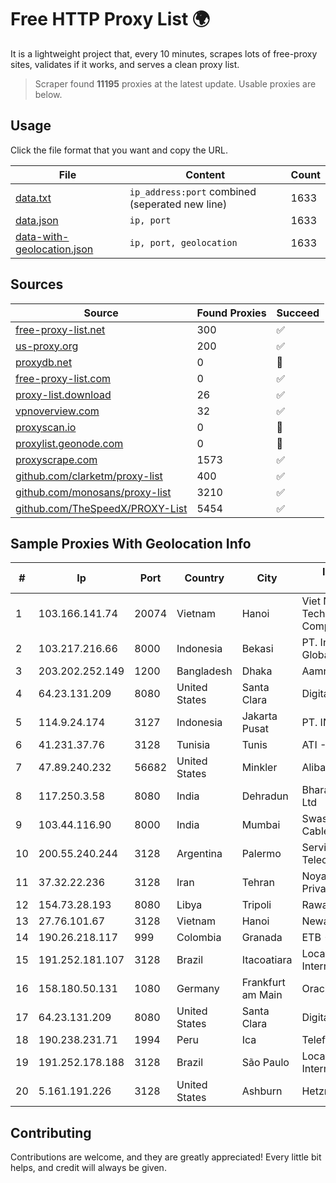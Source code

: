 
# Free HTTP Proxy List 🌍

It is a lightweight project that, every 10 minutes, scrapes lots of free-proxy sites, validates if it works, and serves a clean proxy list.


> Scraper found **11195** proxies at the latest update. Usable proxies are below.

## Usage

Click the file format that you want and copy the URL.


|File|Content|Count|
|----|-------|-----|
|[data.txt](https://raw.githubusercontent.com/themiralay/Proxy-List-World/master/data.txt)|`ip_address:port` combined (seperated new line)|1633|
|[data.json](https://raw.githubusercontent.com/themiralay/Proxy-List-World/master/data.json)|`ip, port`|1633|
|[data-with-geolocation.json](https://raw.githubusercontent.com/themiralay/Proxy-List-World/master/data-with-geolocation.json)|`ip, port, geolocation`|1633|

## Sources

|Source|Found Proxies|Succeed|
|------|-------------|-------|
|[free-proxy-list.net](https://free-proxy-list.net)|300|✅|
|[us-proxy.org](https://www.us-proxy.org)|200|✅|
|[proxydb.net](http://proxydb.net)|0|🚫|
|[free-proxy-list.com](https://free-proxy-list.com/?page=&port=&type%5B%5D=http&type%5B%5D=https&up_time=0&search=Search)|0|✅|
|[proxy-list.download](https://www.proxy-list.download/HTTP)|26|✅|
|[vpnoverview.com](https://vpnoverview.com/privacy/anonymous-browsing/free-proxy-servers)|32|✅|
|[proxyscan.io](https://www.proxyscan.io)|0|🚫|
|[proxylist.geonode.com](https://proxylist.geonode.com/api/proxy-list?limit=300&page=1&sort_by=lastChecked&sort_type=desc&protocols=http,https)|0|🚫|
|[proxyscrape.com](https://api.proxyscrape.com/v2/?request=displayproxies&protocol=http&timeout=10000&country=all&ssl=all&anonymity=all)|1573|✅|
|[github.com/clarketm/proxy-list](https://raw.githubusercontent.com/clarketm/proxy-list/master/proxy-list-raw.txt)|400|✅|
|[github.com/monosans/proxy-list](https://raw.githubusercontent.com/monosans/proxy-list/main/proxies/http.txt)|3210|✅|
|[github.com/TheSpeedX/PROXY-List](https://raw.githubusercontent.com/TheSpeedX/PROXY-List/master/http.txt)|5454|✅|


## Sample Proxies With Geolocation Info

|#|Ip|Port|Country|City|Internet Service Provider|
|-|--|----|-------|----|-------------------------|
|1|103.166.141.74|20074|Vietnam|Hanoi|Viet NAM Cloud Technology Joint Stock Company|
|2|103.217.216.66|8000|Indonesia|Bekasi|PT. Infotama Lintas Global|
|3|203.202.252.149|1200|Bangladesh|Dhaka|Aamra Networks Limited|
|4|64.23.131.209|8080|United States|Santa Clara|DigitalOcean, LLC|
|5|114.9.24.174|3127|Indonesia|Jakarta Pusat|PT. INDOSAT Tbk|
|6|41.231.37.76|3128|Tunisia|Tunis|ATI - ISP|
|7|47.89.240.232|56682|United States|Minkler|Alibaba.com LLC|
|8|117.250.3.58|8080|India|Dehradun|Bharat Sanchar Nigam Ltd|
|9|103.44.116.90|8000|India|Mumbai|Swastik Internet and Cables pvt. ltd|
|10|200.55.240.244|3128|Argentina|Palermo|Servicios y Telecomunicaciones S.A|
|11|37.32.22.236|3128|Iran|Tehran|Noyan Abr Arvan Co. ( Private Joint Stock)|
|12|154.73.28.193|8080|Libya|Tripoli|Rawafed|
|13|27.76.101.67|3128|Vietnam|Hanoi|Newass2011xDSLHCMC|
|14|190.26.218.117|999|Colombia|Granada|ETB - Colombia|
|15|191.252.181.107|3128|Brazil|Itacoatiara|Locaweb Serviços de Internet S/A|
|16|158.180.50.131|1080|Germany|Frankfurt am Main|Oracle Corporation|
|17|64.23.131.209|8080|United States|Santa Clara|DigitalOcean, LLC|
|18|190.238.231.71|1994|Peru|Ica|Telefonica Del Peru|
|19|191.252.178.188|3128|Brazil|São Paulo|Locaweb Serviços de Internet S/A|
|20|5.161.191.226|3128|United States|Ashburn|Hetzner Online GmbH|



## Contributing

Contributions are welcome, and they are greatly appreciated! Every
little bit helps, and credit will always be given.

